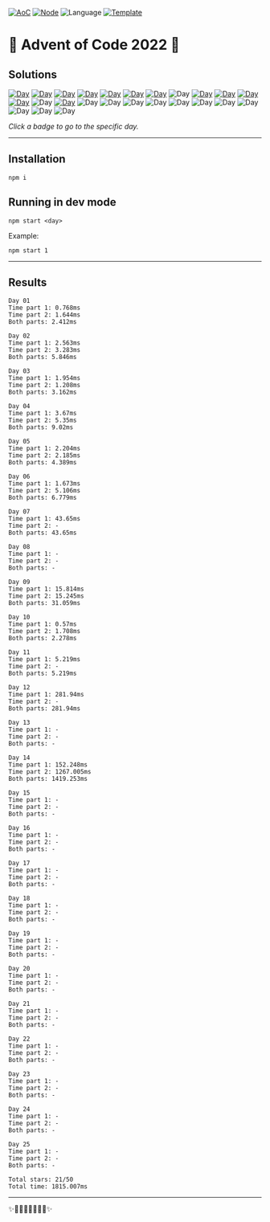 <!-- Entries between SOLUTIONS and RESULTS tags are auto-generated -->

[![AoC](https://badgen.net/badge/AoC/2022/blue)](https://adventofcode.com/2022)
[![Node](https://badgen.net/badge/Node/v16.13.0+/blue)](https://nodejs.org/en/download/)
![Language](https://badgen.net/badge/Language/TypeScript/blue)
[![Template](https://badgen.net/badge/Template/aocrunner/blue)](https://github.com/caderek/aocrunner)

# 🎄 Advent of Code 2022 🎄

## Solutions

<!--SOLUTIONS-->

[![Day](https://badgen.net/badge/01/%E2%98%85%E2%98%85/green)](src/day01)
[![Day](https://badgen.net/badge/02/%E2%98%85%E2%98%85/green)](src/day02)
[![Day](https://badgen.net/badge/03/%E2%98%85%E2%98%85/green)](src/day03)
[![Day](https://badgen.net/badge/04/%E2%98%85%E2%98%85/green)](src/day04)
[![Day](https://badgen.net/badge/05/%E2%98%85%E2%98%85/green)](src/day05)
[![Day](https://badgen.net/badge/06/%E2%98%85%E2%98%85/green)](src/day06)
[![Day](https://badgen.net/badge/07/%E2%98%85%E2%98%86/yellow)](src/day07)
![Day](https://badgen.net/badge/08/%E2%98%86%E2%98%86/gray)
[![Day](https://badgen.net/badge/09/%E2%98%85%E2%98%85/green)](src/day09)
[![Day](https://badgen.net/badge/10/%E2%98%85%E2%98%85/green)](src/day10)
[![Day](https://badgen.net/badge/11/%E2%98%85%E2%98%86/yellow)](src/day11)
[![Day](https://badgen.net/badge/12/%E2%98%85%E2%98%86/yellow)](src/day12)
![Day](https://badgen.net/badge/13/%E2%98%86%E2%98%86/gray)
[![Day](https://badgen.net/badge/14/%E2%98%85%E2%98%85/green)](src/day14)
![Day](https://badgen.net/badge/15/%E2%98%86%E2%98%86/gray)
![Day](https://badgen.net/badge/16/%E2%98%86%E2%98%86/gray)
![Day](https://badgen.net/badge/17/%E2%98%86%E2%98%86/gray)
![Day](https://badgen.net/badge/18/%E2%98%86%E2%98%86/gray)
![Day](https://badgen.net/badge/19/%E2%98%86%E2%98%86/gray)
![Day](https://badgen.net/badge/20/%E2%98%86%E2%98%86/gray)
![Day](https://badgen.net/badge/21/%E2%98%86%E2%98%86/gray)
![Day](https://badgen.net/badge/22/%E2%98%86%E2%98%86/gray)
![Day](https://badgen.net/badge/23/%E2%98%86%E2%98%86/gray)
![Day](https://badgen.net/badge/24/%E2%98%86%E2%98%86/gray)
![Day](https://badgen.net/badge/25/%E2%98%86%E2%98%86/gray)

<!--/SOLUTIONS-->

_Click a badge to go to the specific day._

---

## Installation

```
npm i
```

## Running in dev mode

```
npm start <day>
```

Example:

```
npm start 1
```

---

## Results

<!--RESULTS-->

```
Day 01
Time part 1: 0.768ms
Time part 2: 1.644ms
Both parts: 2.412ms
```

```
Day 02
Time part 1: 2.563ms
Time part 2: 3.283ms
Both parts: 5.846ms
```

```
Day 03
Time part 1: 1.954ms
Time part 2: 1.208ms
Both parts: 3.162ms
```

```
Day 04
Time part 1: 3.67ms
Time part 2: 5.35ms
Both parts: 9.02ms
```

```
Day 05
Time part 1: 2.204ms
Time part 2: 2.185ms
Both parts: 4.389ms
```

```
Day 06
Time part 1: 1.673ms
Time part 2: 5.106ms
Both parts: 6.779ms
```

```
Day 07
Time part 1: 43.65ms
Time part 2: -
Both parts: 43.65ms
```

```
Day 08
Time part 1: -
Time part 2: -
Both parts: -
```

```
Day 09
Time part 1: 15.814ms
Time part 2: 15.245ms
Both parts: 31.059ms
```

```
Day 10
Time part 1: 0.57ms
Time part 2: 1.708ms
Both parts: 2.278ms
```

```
Day 11
Time part 1: 5.219ms
Time part 2: -
Both parts: 5.219ms
```

```
Day 12
Time part 1: 281.94ms
Time part 2: -
Both parts: 281.94ms
```

```
Day 13
Time part 1: -
Time part 2: -
Both parts: -
```

```
Day 14
Time part 1: 152.248ms
Time part 2: 1267.005ms
Both parts: 1419.253ms
```

```
Day 15
Time part 1: -
Time part 2: -
Both parts: -
```

```
Day 16
Time part 1: -
Time part 2: -
Both parts: -
```

```
Day 17
Time part 1: -
Time part 2: -
Both parts: -
```

```
Day 18
Time part 1: -
Time part 2: -
Both parts: -
```

```
Day 19
Time part 1: -
Time part 2: -
Both parts: -
```

```
Day 20
Time part 1: -
Time part 2: -
Both parts: -
```

```
Day 21
Time part 1: -
Time part 2: -
Both parts: -
```

```
Day 22
Time part 1: -
Time part 2: -
Both parts: -
```

```
Day 23
Time part 1: -
Time part 2: -
Both parts: -
```

```
Day 24
Time part 1: -
Time part 2: -
Both parts: -
```

```
Day 25
Time part 1: -
Time part 2: -
Both parts: -
```

```
Total stars: 21/50
Total time: 1815.007ms
```

<!--/RESULTS-->

---

✨🎄🎁🎄🎅🎄🎁🎄✨
